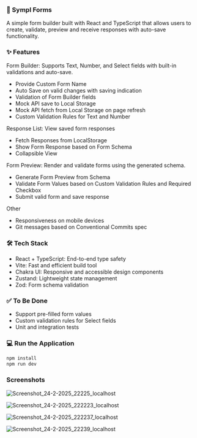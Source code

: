 ### 📝 Sympl Forms
A simple form builder built with React and TypeScript that allows users to create, validate, preview and receive responses with auto-save functionality.

### ✨ Features
Form Builder: Supports Text, Number, and Select fields with built-in validations and auto-save.
 - Provide Custom Form Name
 - Auto Save on valid changes with saving indication
 - Validation of Form Builder fields
 - Mock API save to Local Storage
 - Mock API fetch from Local Storage on page refresh
 - Custom Validation Rules for Text and Number

Response List: View saved form responses
 - Fetch Responses from LocalStorage
 - Show Form Response based on Form Schema
 - Collapsible View

Form Preview: Render and validate forms using the generated schema.
 - Generate Form Preview from Schema
 - Validate Form Values based on Custom Validation Rules and Required Checkbox
 - Submit valid form and save response 

Other
 - Responsiveness on mobile devices
 - Git messages based on Conventional Commits spec 

### 🛠️ Tech Stack
- React + TypeScript: End-to-end type safety
- Vite: Fast and efficient build tool
- Chakra UI: Responsive and accessible design components
- Zustand: Lightweight state management
- Zod: Form schema validation

### ✅ To Be Done
- Support pre-filled form values
- Custom validation rules for Select fields
- Unit and integration tests

### 💻 Run the Application
````bash
npm install
npm run dev
````

### Screenshots
![Screenshot_24-2-2025_22225_localhost](https://github.com/user-attachments/assets/9c7a7bc2-6dca-47d7-aa2a-30693c031f41)

![Screenshot_24-2-2025_222223_localhost](https://github.com/user-attachments/assets/8a2a8628-e598-4807-a16a-3e26a9097c45)

![Screenshot_24-2-2025_222237_localhost](https://github.com/user-attachments/assets/f8e949fb-49b3-43ae-af23-7047078d468b)

![Screenshot_24-2-2025_22239_localhost](https://github.com/user-attachments/assets/92ab7f5b-b4a7-425d-abf2-1dca4434223b)

